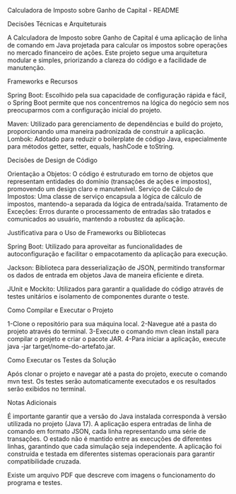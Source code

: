 Calculadora de Imposto sobre Ganho de Capital - README

Decisões Técnicas e Arquiteturais

A Calculadora de Imposto sobre Ganho de Capital é uma aplicação de linha de comando em Java projetada para calcular os impostos sobre operações no mercado financeiro de ações. Este projeto segue uma arquitetura modular e simples, priorizando a clareza do código e a facilidade de manutenção.

Frameworks e Recursos

Spring Boot: Escolhido pela sua capacidade de configuração rápida e fácil, o Spring Boot permite que nos concentremos na lógica do negócio sem nos preocuparmos com a configuração inicial do projeto.

Maven: Utilizado para gerenciamento de dependências e build do projeto, proporcionando uma maneira padronizada de construir a aplicação.
Lombok: Adotado para reduzir o boilerplate de código Java, especialmente para métodos getter, setter, equals, hashCode e toString.

Decisões de Design de Código

Orientação a Objetos: O código é estruturado em torno de objetos que representam entidades do domínio (transações de ações e impostos), promovendo um design claro e manutenível.
Serviço de Cálculo de Impostos: Uma classe de serviço encapsula a lógica de cálculo de impostos, mantendo-a separada da lógica de entrada/saída.
Tratamento de Exceções: Erros durante o processamento de entradas são tratados e comunicados ao usuário, mantendo a robustez da aplicação.

Justificativa para o Uso de Frameworks ou Bibliotecas

Spring Boot: Utilizado para aproveitar as funcionalidades de autoconfiguração e facilitar o empacotamento da aplicação para execução.

Jackson: Biblioteca para desserialização de JSON, permitindo transformar os dados de entrada em objetos Java de maneira eficiente e direta.

JUnit e Mockito: Utilizados para garantir a qualidade do código através de testes unitários e isolamento de componentes durante o teste.

Como Compilar e Executar o Projeto

1-Clone o repositório para sua máquina local.
2-Navegue até a pasta do projeto através do terminal.
3-Execute o comando mvn clean install para compilar o projeto e criar o pacote JAR.
4-Para iniciar a aplicação, execute java -jar target/nome-do-artefato.jar.

Como Executar os Testes da Solução

Após clonar o projeto e navegar até a pasta do projeto, execute o comando mvn test.
Os testes serão automaticamente executados e os resultados serão exibidos no terminal.

Notas Adicionais

É importante garantir que a versão do Java instalada corresponda à versão utilizada no projeto (Java 17).
A aplicação espera entradas de linha de comando em formato JSON, cada linha representando uma série de transações.
O estado não é mantido entre as execuções de diferentes linhas, garantindo que cada simulação seja independente.
A aplicação foi construída e testada em diferentes sistemas operacionais para garantir compatibilidade cruzada.


Existe um arquivo PDF que descreve com imagens o funcionamento do programa e testes.
